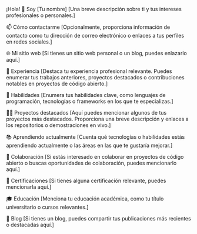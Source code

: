 ¡Hola! 👋 Soy [Tu nombre]
[Una breve descripción sobre ti y tus intereses profesionales o personales.]

📫 Cómo contactarme
[Opcionalmente, proporciona información de contacto como tu dirección de correo electrónico o enlaces a tus perfiles en redes sociales.]

🌐 Mi sitio web
[Si tienes un sitio web personal o un blog, puedes enlazarlo aquí.]

💼 Experiencia
[Destaca tu experiencia profesional relevante. Puedes enumerar tus trabajos anteriores, proyectos destacados o contribuciones notables en proyectos de código abierto.]

🚀 Habilidades
[Enumera tus habilidades clave, como lenguajes de programación, tecnologías o frameworks en los que te especializas.]

👨‍💻 Proyectos destacados
[Aquí puedes mencionar algunos de tus proyectos más destacados. Proporciona una breve descripción y enlaces a los repositorios o demostraciones en vivo.]

📚 Aprendiendo actualmente
[Cuenta qué tecnologías o habilidades estás aprendiendo actualmente o las áreas en las que te gustaría mejorar.]

👯 Colaboración
[Si estás interesado en colaborar en proyectos de código abierto o buscas oportunidades de colaboración, puedes mencionarlo aquí.]

📄 Certificaciones
[Si tienes alguna certificación relevante, puedes mencionarla aquí.]

🎓 Educación
[Menciona tu educación académica, como tu título universitario o cursos relevantes.]

📝 Blog
[Si tienes un blog, puedes compartir tus publicaciones más recientes o destacadas aquí.]

